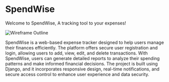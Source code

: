 # SpendWise

Welcome to SpendWise, A tracking tool to your expenses!

![Wireframe Outline](/workspace/SpendWise/readmeImages/jakub-zerdzicki-ykgLX_CwtDw-unsplash.jpg)

SpendWise is a web-based expense tracker designed to help users manage their finances efficiently. The platform offers secure user registration and login, allowing users to add, view, edit, and delete transactions. With SpendWise, users can generate detailed reports to analyze their spending patterns and make informed financial decisions. The project is built using Django, and it incorporates responsive design, real-time notifications, and secure access control to enhance user experience and data security.